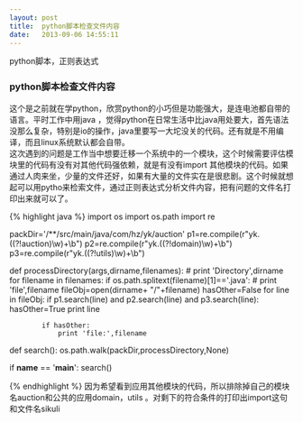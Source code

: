 ```yaml
---
layout: post
title:  python脚本检查文件内容
date:   2013-09-06 14:55:11
---
```


python脚本，正则表达式

### python脚本检查文件内容
这个是之前就在学python，欣赏python的小巧但是功能强大，是连电池都自带的语言。平时工作中用java ，觉得python在日常生活中比java用处要大，首先语法没那么复杂，特别是io的操作，java里要写一大坨没关的代码。还有就是不用编译，而且linux系统默认都会自带。  
这次遇到的问题是工作当中想要迁移一个系统中的一个模块，这个时候需要评估模块里的代码有没有对其他代码强依赖，就是有没有import 其他模块的代码。如果通过人肉来坐，少量的文件还好，如果有大量的文件实在是很悲剧。这个时候就想起可以用pytho来检索文件，通过正则表达式分析文件内容，把有问题的文件名打印出来就可以了。

{% highlight java %}
import os
import os.path
import re

packDir='/**/src/main/java/com/hz/yk/auction'
p1=re.compile(r"yk\.((?!auction)\w)+\b")
p2=re.compile(r"yk\.((?!domain)\w)+\b")
p3=re.compile(r"yk\.((?!utils)\w)+\b")

def processDirectory(args,dirname,filenames):
	# print 'Directory',dirname
	for filename in filenames:
		if os.path.splitext(filename)[1]=='.java':
			# print 'file',filename
			fileObj=open(dirname+ "/"+filename)
			hasOther=False
			for line in fileObj:
				if p1.search(line) and p2.search(line) and p3.search(line):
					hasOther=True
					print line

			if hasOther:
				print 'file:',filename


def search():
	os.path.walk(packDir,processDirectory,None)

if __name__ == '__main__':
	search()


{% endhighlight %}
因为希望看到应用其他模块的代码，所以排除掉自己的模块名auction和公共的应用domain，utils 。对剩下的符合条件的打印出import这句和文件名sikuli


